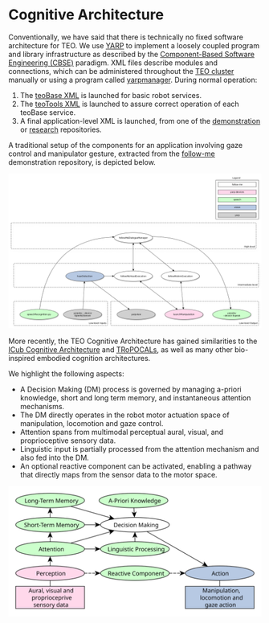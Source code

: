 # Cognitive Architecture

Conventionally, we have said that there is technically no fixed software architecture for TEO. We use [YARP](http://www.yarp.it/) to implement a loosely coupled program and library infrastructure as described by the [Component-Based Software Engineering (CBSE)](https://en.wikipedia.org/wiki/Component-based_software_engineering) paradigm. XML files describe modules and connections, which can be administered throughout the [TEO cluster](http://robots.uc3m.es/index.php/TEO_Network_information) manually or using a program called [yarpmanager](http://www.yarp.it/yarpmanager.html). During normal operation:

1. The [teoBase XML](https://github.com/roboticslab-uc3m/teo-configuration-files/blob/master/share/applications/teoBase.xml) is launched for basic robot services.
1. The [teoTools XML](https://github.com/roboticslab-uc3m/teo-configuration-files/blob/master/share/applications/teoTools.xml) is launched to assure correct operation of each teoBase service.
1. A final application-level XML is launched, from one of the [demonstration](overview/demonstration.md) or [research](overview/research.md) repositories.

A traditional setup of the components for an application involving gaze control and manipulator gesture, extracted from the [follow-me](https://github.com/roboticslab-uc3m/follow-me) demonstration repository, is depicted below.

![follow-me app](./fig/follow-me-app.png)

More recently, the TEO Cognitive Architecture has gained similarities to the [ICub Cognitive Architecture](http://wiki.icub.org/wiki/ICub_Cognitive_Architecture) and [TRoPOCALs](https://pdfs.semanticscholar.org/12fb/ed65d4c22fe1bf3fd7f2bc353e5e0f493cdc.pdf), as well as many other bio-inspired embodied cognition architectures.

We highlight the following aspects:

- A Decision Making (DM) process is governed by managing a-priori knowledge, short and long term memory, and instantaneous attention mechanisms.
- The DM directly operates in the robot motor actuation space of manipulation, locomotion and gaze control.
- Attention spans from multimodal perceptual aural, visual, and proprioceptive sensory data.
- Linguistic input is partially processed from the attention mechanism and also fed into the DM.
- An optional reactive component can be activated, enabling a pathway that directly maps from the sensor data to the motor space.

![2020-10-01-teo-cognitive-architecture](./fig/2020-10-01-teo-cognitive-architecture.svg)
